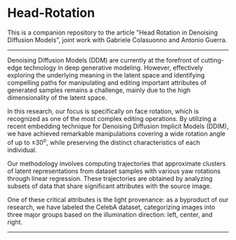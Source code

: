 # Head-Rotation
This is a companion repository to the article "Head Rotation in Denoising Diffusion Models", joint work with Gabriele Colasuonno and Antonio Guerra.

<hr>
Denoising Diffusion Models (DDM) are currently at the forefront of cutting-edge technology in deep generative modeling. However, effectively exploring the underlying meaning in the latent space and identifying compelling paths for manipulating and editing important attributes of generated samples remains a challenge, mainly due to the high dimensionality of the latent space.

In this research, our focus is specifically on face rotation, which is recognized as one of the most complex editing operations. By utilizing a recent embedding technique for Denoising Diffusion Implicit Models (DDIM), we have achieved remarkable manipulations covering a wide rotation angle of up to $\pm 30^o$, while preserving the distinct characteristics of each individual.

Our methodology involves computing trajectories that approximate clusters of latent representations from dataset samples with various yaw rotations through linear regression. These trajectories are obtained by analyzing subsets of data that share significant attributes with the source image.

One of these critical attributes is the light provenance: as a byproduct of our research, we have labeled the CelebA dataset, categorizing images into three major groups based on the illumination direction: left, center, and right.

<hr>
